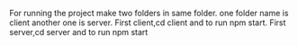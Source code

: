 For running the project make two folders in same folder. one folder name is client another one is server. First client,cd client and to run npm start.  First server,cd server and to run npm start 
